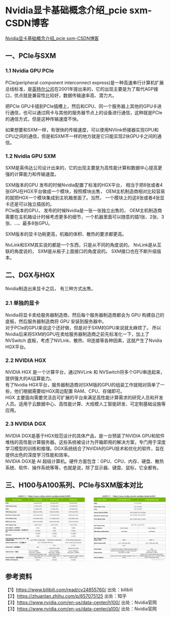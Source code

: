 # Nvidia显卡基础概念介绍_pcie sxm-CSDN博客
[Nvidia显卡基础概念介绍_pcie sxm-CSDN博客](https://blog.csdn.net/wqfhenanxc/article/details/133980216) 

 一、PCIe与SXM
----------

### 1.1 Nvidia GPU PCIe

PCIe(peripheral component interconnect express)是一种高速串行计算机扩展总线标准，是[英特尔公司](https://so.csdn.net/so/search?q=%E8%8B%B1%E7%89%B9%E5%B0%94%E5%85%AC%E5%8F%B8&spm=1001.2101.3001.7020)在2001年提出来的，它的出现主要是为了取代AGP接口，优点就是兼容性比较好，数据传输速率高、潜力大。

把PCIe GPU卡插到PCIe插槽上，然后和CPU、同一个服务器上其他的GPU卡进行通信，也可以通过网卡与其他的服务器节点上的设备进行通信，这种就是PCIe的通信方式，但是这种传输速度不快。

如果想要和SXM一样，有很快的传输速度，可以使用NVlink桥接器实现GPU和CPU之间的通信，但是和SXM不一样的地方就是它只能实现2块GPU卡之间的通信。

### 1.2 Nvidia GPU SXM

SXM是英伟达公司设计出来的，它的出现主要是为高性能计算和数据中心提高更强的计算能力和传输速度。

SXM版本的GPU 发布的时候Nvidia配置了标准的HGX平台， 相当于把8张或者4张GPU在HGX平台做成一个模块，按照模块出售， OEM主机制造商相对比较容易的就把HGX一个模块集成到主机箱里面了。当然， 一个模块上的这8张或者4张显卡还是可以独立插拔的。  
PCIe版本的GPU， 发布的时候Nvidia是一张一张独立出售的， OEM主机制造商需要在主机箱设计时候考虑更多的细节，一个机器里面可以随意的插1张、2张、3张、…、最多8张GPU。

SXM版本的显卡功耗更高，机箱的体积、散热的要求都更高。

NvLink和SXM其实说的都是一个东西，只是从不同的角度说的。 NvLink是从互联的角度说的， SXM是从板子上面接口的角度说的。 SXM接口也在不断升级版本。

二、DGX与HGX
---------

Nvidia制造出来显卡之后， 有三种方式出售。

### 2.1 单独的显卡

Nvidia将显卡卖给服务器制造商，然后每个服务器制造商都会为 GPU 构建自己的底板，然后服务器制造商将 GPU 安装到服务器中。  
对于PCIe的GPU来说这个还好做，但是对于SXM的GPU来说就太麻烦了。 所以Nvidia后来将SXM的GPU在卖给服务器制造商之前先标准化一下，加上了NVSwitch 底板，考虑了NVLink、散热、IB连接等各种因素，这就产生了Nvidia HGX平台。

### 2.2 NVIDIA HGX

NVIDIA HGX 是一个计算平台，通过NVLink 和 NVSwitch将多个GPU串连起来，提供强大的AI运算能力。  
有了Nvidia HGX平台，服务器制造商对SXM版的GPU的组装工作就相对简单了一些，他们根据需要给HGX周边配置 RAM、CPU、存储即可。  
HGX 主要面向需要灵活且可扩展的平台来满足高性能计算需求的研究人员和开发人员。适用于云数据中心、高性能计算、大规模人工智能研发、可定制基础设施等应用。

### 2.3 NVIDIA DGX

NVIDIA DGX是基于HGX规范设计的具体产品，是一台预装了NVIDIA GPU和软件堆栈的高性能计算服务器。这些系统被设计为开箱即用的解决方案，专门用于深度学习模型的训练和推理。DGX系统结合了NVIDIA的GPU技术和优化的软件，旨在提供出色的深度学习性能和效率。  
NVIDIA DGX是 AI 超级计算机。硬件方面包含：GPU、CPU、内存、硬盘、散热系统、软件、操作系统等等，也就是说，除了显示器、键盘、鼠标，它全都有。

三、H100与A100系列、PCIe与SXM版本对比
--------------------------

![](assets/f/1/f16833e51d712979693605b3d81f1fd7.png)

参考资料
----

【1】https://www.bilibili.com/read/cv24855760/ 出处：bilibili  
【2】https://zhuanlan.zhihu.com/p/657075125 出处：知乎  
【3】https://www.nvidia.com/en-us/data-center/h100/ 出处：Nvidia官网  
【3】https://www.nvidia.com/en-us/data-center/a100/ 出处：Nvidia官网